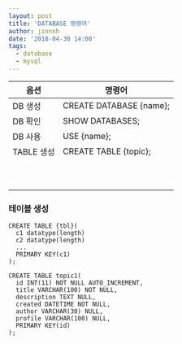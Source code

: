 ```yaml
---
layout: post
title: 'DATABASE 명령어'
author: jinnnh
date: '2018-04-30 14:00'
tags:
  - database
  - mysql
---
```


| 옵션 | 명령어 |
|-|-|
| DB 생성 | CREATE DATABASE {name}; |
| DB 확인 | SHOW DATABASES; |
| DB 사용 | USE {name}; |
| TABLE 생성 | CREATE TABLE {topic}; |
|  |  |
|  |  |
|  |  |
|  |  |
|  |  |
|  |  |
|  |  |
|  |  |
|  |  |
|  |  |

### 테이블 생성

```
CREATE TABLE {tbl}(
  c1 datatype(length)
  c2 datatype(length)
  ...
  PRIMARY KEY(c1)
);
```

```
CREATE TABLE topic1(
  id INT(11) NOT NULL AUTO_INCREMENT,
  title VARCHAR(100) NOT NULL,
  description TEXT NULL,
  created DATETIME NOT NULL,
  author VARCHAR(30) NULL,
  profile VARCHAR(100) NULL,
  PRIMARY KEY(id)
);
```
